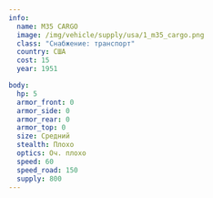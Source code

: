 ```yaml
---
info:
  name: M35 CARGO
  image: /img/vehicle/supply/usa/1_m35_cargo.png
  class: "Снабжение: транспорт"
  country: США
  cost: 15
  year: 1951

body:
  hp: 5
  armor_front: 0
  armor_side: 0
  armor_rear: 0
  armor_top: 0
  size: Средний
  stealth: Плохо
  optics: Оч. плохо
  speed: 60
  speed_road: 150
  supply: 800
---
```

